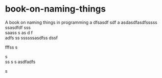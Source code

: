 # book-on-naming-things
A book on naming things in programming
a
dfsasdf  sdf
a asdasdfasdfsssss ssasdfdf
sss    
  saass
s as d f  
adfs    ss
ssssssasdfss
   dssf 
 
fffss 
s
 
s   
ss
s
s
asdfadfs
 
s
